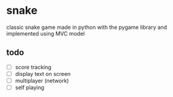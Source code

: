 snake
=====

classic snake game made in python with the pygame library and implemented using MVC model

todo
----
- [ ] score tracking
- [ ] display text on screen
- [ ] multiplayer (network)
- [ ] self playing
